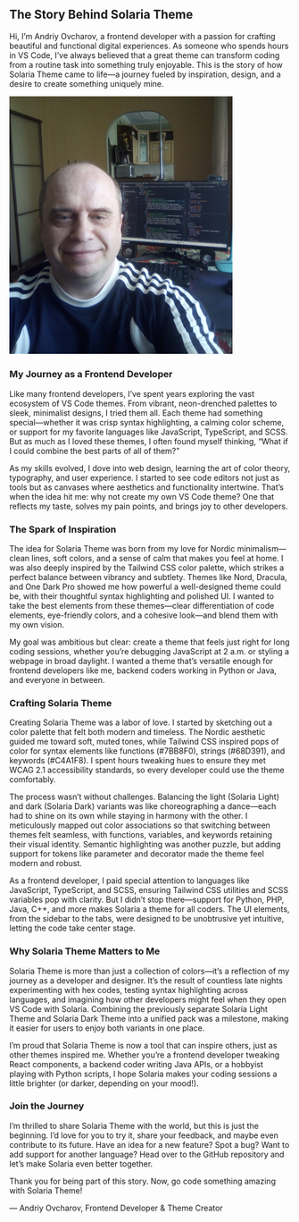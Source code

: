 ## The Story Behind Solaria Theme

Hi, I’m Andriy Ovcharov, a frontend developer with a passion for crafting beautiful and functional digital experiences. As someone who spends hours in VS Code, I’ve always believed that a great theme can transform coding from a routine task into something truly enjoyable. This is the story of how Solaria Theme came to life—a journey fueled by inspiration, design, and a desire to create something uniquely mine.

<img src="images/me.jpg" alt="Andriy Ovcharov" width="400px">

### My Journey as a Frontend Developer

Like many frontend developers, I’ve spent years exploring the vast ecosystem of VS Code themes. From vibrant, neon-drenched palettes to sleek, minimalist designs, I tried them all. Each theme had something special—whether it was crisp syntax highlighting, a calming color scheme, or support for my favorite languages like JavaScript, TypeScript, and SCSS. But as much as I loved these themes, I often found myself thinking, “What if I could combine the best parts of all of them?”

As my skills evolved, I dove into web design, learning the art of color theory, typography, and user experience. I started to see code editors not just as tools but as canvases where aesthetics and functionality intertwine. That’s when the idea hit me: why not create my own VS Code theme? One that reflects my taste, solves my pain points, and brings joy to other developers.

### The Spark of Inspiration

The idea for Solaria Theme was born from my love for Nordic minimalism—clean lines, soft colors, and a sense of calm that makes you feel at home. I was also deeply inspired by the Tailwind CSS color palette, which strikes a perfect balance between vibrancy and subtlety. Themes like Nord, Dracula, and One Dark Pro showed me how powerful a well-designed theme could be, with their thoughtful syntax highlighting and polished UI. I wanted to take the best elements from these themes—clear differentiation of code elements, eye-friendly colors, and a cohesive look—and blend them with my own vision.

My goal was ambitious but clear: create a theme that feels just right for long coding sessions, whether you’re debugging JavaScript at 2 a.m. or styling a webpage in broad daylight. I wanted a theme that’s versatile enough for frontend developers like me, backend coders working in Python or Java, and everyone in between.

### Crafting Solaria Theme

Creating Solaria Theme was a labor of love. I started by sketching out a color palette that felt both modern and timeless. The Nordic aesthetic guided me toward soft, muted tones, while Tailwind CSS inspired pops of color for syntax elements like functions (#7BB8F0), strings (#68D391), and keywords (#C4A1F8). I spent hours tweaking hues to ensure they met WCAG 2.1 accessibility standards, so every developer could use the theme comfortably.

The process wasn’t without challenges. Balancing the light (Solaria Light) and dark (Solaria Dark) variants was like choreographing a dance—each had to shine on its own while staying in harmony with the other. I meticulously mapped out color associations so that switching between themes felt seamless, with functions, variables, and keywords retaining their visual identity. Semantic highlighting was another puzzle, but adding support for tokens like parameter and decorator made the theme feel modern and robust.

As a frontend developer, I paid special attention to languages like JavaScript, TypeScript, and SCSS, ensuring Tailwind CSS utilities and SCSS variables pop with clarity. But I didn’t stop there—support for Python, PHP, Java, C++, and more makes Solaria a theme for all coders. The UI elements, from the sidebar to the tabs, were designed to be unobtrusive yet intuitive, letting the code take center stage.

### Why Solaria Theme Matters to Me

Solaria Theme is more than just a collection of colors—it’s a reflection of my journey as a developer and designer. It’s the result of countless late nights experimenting with hex codes, testing syntax highlighting across languages, and imagining how other developers might feel when they open VS Code with Solaria. Combining the previously separate Solaria Light Theme and Solaria Dark Theme into a unified pack was a milestone, making it easier for users to enjoy both variants in one place.

I’m proud that Solaria Theme is now a tool that can inspire others, just as other themes inspired me. Whether you’re a frontend developer tweaking React components, a backend coder writing Java APIs, or a hobbyist playing with Python scripts, I hope Solaria makes your coding sessions a little brighter (or darker, depending on your mood!).

### Join the Journey

I’m thrilled to share Solaria Theme with the world, but this is just the beginning. I’d love for you to try it, share your feedback, and maybe even contribute to its future. Have an idea for a new feature? Spot a bug? Want to add support for another language? Head over to the GitHub repository and let’s make Solaria even better together.

Thank you for being part of this story. Now, go code something amazing with Solaria Theme!

— Andriy Ovcharov, Frontend Developer & Theme Creator
